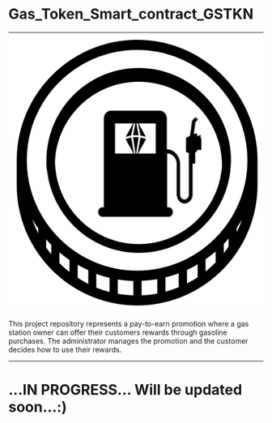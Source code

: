 # Gas_Token_Smart_contract_GSTKN

---

![GasToken](pictures/gas_token.png)

This project repository represents a pay-to-earn promotion where a gas station owner can offer their customers rewards through gasoline purchases. The administrator manages the promotion and the customer decides how to use their rewards.

---

# ...IN PROGRESS... Will be updated soon...:)
